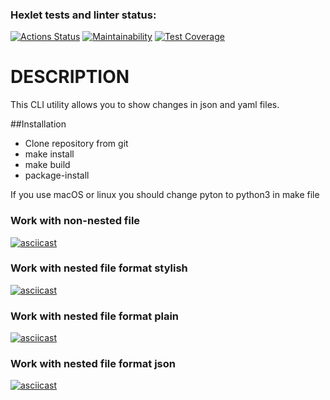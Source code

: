 ### Hexlet tests and linter status:
[![Actions Status](https://github.com/sergey-emelyanov/python-project-50/workflows/hexlet-check/badge.svg)](https://github.com/sergey-emelyanov/python-project-50/actions) 
[![Maintainability](https://api.codeclimate.com/v1/badges/3bfd70fac20d9d4ab12d/maintainability)](https://codeclimate.com/github/sergey-emelyanov/python-project-50/maintainability)
[![Test Coverage](https://api.codeclimate.com/v1/badges/3bfd70fac20d9d4ab12d/test_coverage)](https://codeclimate.com/github/sergey-emelyanov/python-project-50/test_coverage)

# DESCRIPTION

This CLI utility allows you to show changes in json and yaml files.

##Installation
- Clone repository from git 
- make install
- make build
- package-install

If you use macOS or linux you should change pyton to python3 in make file

### Work with non-nested file

[![asciicast](https://asciinema.org/a/XAqhLyNFpppZ243VVPOhJXs6X.svg)](https://asciinema.org/a/XAqhLyNFpppZ243VVPOhJXs6X)

### Work with nested file format stylish

[![asciicast](https://asciinema.org/a/WTsNCMdouovxvvJLf9b0Pikmo.svg)](https://asciinema.org/a/WTsNCMdouovxvvJLf9b0Pikmo)

### Work with nested file format plain

[![asciicast](https://asciinema.org/a/BdLLeQnTqVW7Q8HJfITw66e4C.svg)](https://asciinema.org/a/BdLLeQnTqVW7Q8HJfITw66e4C)

### Work with nested file format json

[![asciicast](https://asciinema.org/a/qIgNX8qCaMyLFtY4TeyrZmGlD.svg)](https://asciinema.org/a/qIgNX8qCaMyLFtY4TeyrZmGlD)